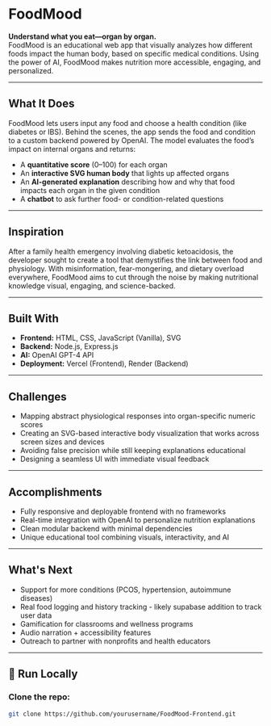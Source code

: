 # FoodMood

**Understand what you eat—organ by organ.**  
FoodMood is an educational web app that visually analyzes how different foods impact the human body, based on specific medical conditions. Using the power of AI, FoodMood makes nutrition more accessible, engaging, and personalized.

---

## What It Does

FoodMood lets users input any food and choose a health condition (like diabetes or IBS). Behind the scenes, the app sends the food and condition to a custom backend powered by OpenAI. The model evaluates the food’s impact on internal organs and returns:

- A **quantitative score** (0–100) for each organ
- An **interactive SVG human body** that lights up affected organs
- An **AI-generated explanation** describing how and why that food impacts each organ in the given condition
- A **chatbot** to ask further food- or condition-related questions

---

## Inspiration

After a family health emergency involving diabetic ketoacidosis, the developer sought to create a tool that demystifies the link between food and physiology. With misinformation, fear-mongering, and dietary overload everywhere, FoodMood aims to cut through the noise by making nutritional knowledge visual, engaging, and science-backed.

---

## Built With

- **Frontend:** HTML, CSS, JavaScript (Vanilla), SVG
- **Backend:** Node.js, Express.js
- **AI:** OpenAI GPT-4 API
- **Deployment:** Vercel (Frontend), Render (Backend)

---

## Challenges

- Mapping abstract physiological responses into organ-specific numeric scores
- Creating an SVG-based interactive body visualization that works across screen sizes and devices
- Avoiding false precision while still keeping explanations educational
- Designing a seamless UI with immediate visual feedback

---

## Accomplishments

- Fully responsive and deployable frontend with no frameworks
- Real-time integration with OpenAI to personalize nutrition explanations
- Clean modular backend with minimal dependencies
- Unique educational tool combining visuals, interactivity, and AI

---

## What's Next

- Support for more conditions (PCOS, hypertension, autoimmune diseases)
- Real food logging and history tracking - likely supabase addition to track user data
- Gamification for classrooms and wellness programs
- Audio narration + accessibility features
- Outreach to partner with nonprofits and health educators

---

## 🧪 Run Locally

### Clone the repo:
```bash
git clone https://github.com/yourusername/FoodMood-Frontend.git
